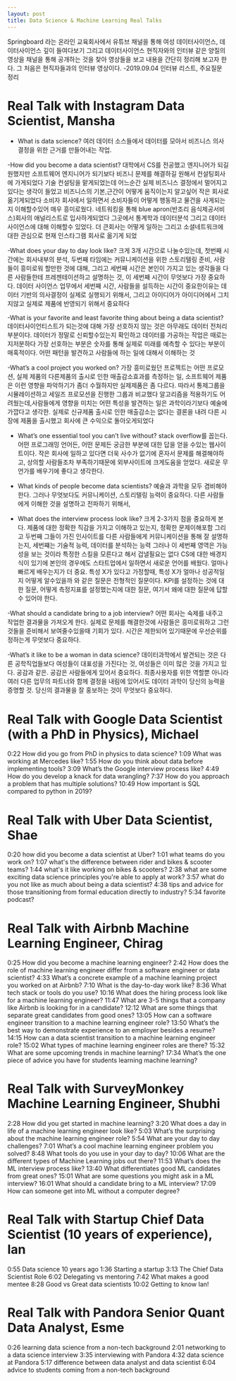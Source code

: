 ```yaml
---
layout: post
title: Data Science & Machine Learning Real Talks 
---
```


Springboard 라는 온라인 교육회사에서 유튜브 채널을 통해 여성 데이터사이언스, 데이터사이언스 깊이 들여다보기 그리고 데이터사이언스 현직자와의 인터뷰 같은 양질의 영상을 채널을 통해 공개하는 것을
찾아 영상들을 보고 내용을 간단히 정리해 보고자 한다. 그 처음은 현직자들과의 인터뷰 영상이다.
-2019.09.04 인터뷰 리스트, 주요질문 정리

# Real Talk with Instagram Data Scientist, Mansha
- What is data science?
여러 데이터 소스들에서 데이터를 모아서 비즈니스 의사결정을 위한 근거를 만들어내는 작업.  

-How did you become a data scientist?
대학에서 CS를 전공했고 엔지니어가 되길 원했지만 소프트웨어 엔지니어가 되기보다 비즈니 문제를 해결하길 원해서 컨설팅회사에 가게되었다
기술 컨설팅을 맡게되었는데 어느순간 실제 비즈니스 결정에서 멀어지고 있다는 생각이 들었고 비즈니스의 기본,근간이 어떻게 움직이는지 알고싶어 작은 회사로 옮기게되었다
소비자 회사에서 일하면서 소비자들이 어떻게 행동하고 물건을 사게되는지 이해할수있어 매우 흥미로웠다. 네트워킹을 통해 blue apron(반조리 음식제공서비스)회사의 애널리스트로 입사하게되었다
그곳에서 통계학과 데이터분석 그리고 데이터사이언스에 대해 이해할수 있었다. 더 큰회사는 어떻게 일하는 그리고 소셜네트워크에 대한 관심으로 현재 인스타그램 회사로 옮기게 되었

-What does your day to day look like?
크게 3개 시간으로 나눌수있는데, 첫번째 시간에는 회사내부의 분석, 두번째 타임에는 커뮤니케이션을 위한 스토리텔링 준비, 사람들이 흥미로워 할만한 것에 대해,
그리고 세번째 시간은 본인이 가지고 있는 생각들을 다른 사람들한테 프레젠테이션하고 설명하는 것, 이 세번째 시간이 무엇보다 가장 중요하다.
데이터 사이언스 업무에서 세번째 시간, 사람들을 설득하는 시간이 중요한이유는 데이터 기반의 의사결정이 실제로 실행되기 위해서, 그리고 아이디어가 아이디어에서 그치지않고 실제로 제품에 반영되기 위해서 중요하다

-What is your favorite and least favorite thing about being a data scientist?
데이터사이언티스트가 되는것에 대해 가장 선호하지 않는 것은 아무래도 데이터 전처리 부분이다. 데이터가 정말로 신뢰할수있는지 확인하고 데이터를 가공하는 작업은 때로는 지저분하다
가장 선호하는 부분은 숫자를 통해 실제로 미래를 예측할 수 있다는 부분이 매혹적이다. 어떤 패턴을 발견하고 사람들에 하는 일에 대해서 이해하는 것

-What’s a cool project you worked on?
가장 흥미로웠던 프로젝트는 어떤 프로모션, 실제 제품의 다른제품의 출시로 인한 매출감소효과를 측정하는 일,
소프트웨어 제품은 이런 영향을 파악하기가 좀더 수월하지만 실제제품은 좀 다르다. 따라서 통제그룹을 시뮬레이션하고 세일즈 프로모션을 진행한 그룹과 비교했다
알고리즘을 적용하기도 어려웠는데,사람들에게 영향을 미치는 어떤 특성을 발견하는 일은 과학이라기보다 예술에 가깝다고 생각한.
실제로 신규제품 출시로 인한 매출감소는 없다는 결론을 내려 다른 시장에 제품을 출시했고 회사에 큰 수익으로 돌아오게되었다

- What’s one essential tool you can’t live without?
stack overflow를 꼽는다. 어떤 프로그래밍 언어든, 어떤 문제든 궁금한 부분에 대한 답을 얻을 수있는 웹사이트이다.
작은 회사에 일하고 있다면 더욱 사수가 없기에 혼자서 문제를 해결해야하고, 상의할 사람들조차 부족하기때문에 외부사이트에 크게도움을 얻었다.
새로운 무언가를 배우기에 좋다고 생각한다. 

- What kinds of people become data scientists?
예술과 과학을 모두 겸비해야한다. 그러나 무엇보다도 커뮤니케이션, 스토리텔링 능력이 중요하다. 다른 사람들에게 이해한 것을 설명하고 전파하기 위해서,
 
- What does the interview process look like?
크게 2-3가지 점을 중요하게 본다. 제품에 대한 정확한 직감을 가지고 이해하고 있는지, 정확한 문제이해포함 그리고 두번째 그들이 가진 인사이트를 다른 사람들에게 
커뮤니케이션을 통해 잘 설명하는지, 세번쨰는 기술적 능력, 데이터를 분석하는 능력 그러나 이 세번째 영역은 가능성을 보는 것이라 특정한 스킬을 모른다고 해서 겁낼필요는 없다
CS에 대한 배경지식이 있기에 본인의 경우에도 스타트업에서 일하면서 새로운 언어를 배웠다. 얼마나 빠르게 배우는지가 더 중요.
특성 X가 있다고 가정할때, 특성 X가 얼마나 성공적일지 어떻게 알수있을까 와 같은 질문은 전형적인 질문이다. 
KPI를 설정하는 것에 대한 질문, 어떻게 측정지표를 설정했는지에 대한 질문, 여기서 왜에 대한 질문에 답할수 있어야 한다.

-What should a candidate bring to a job interview?
어떤 회사는 숙제를 내주고 작업한 결과물을 가져오게 한다. 실제로 문제를 해결한것에 사람들은 흥미로워하고 그런것들을 준비해서 보여줄수있을때 기회가 있다.
시간은 제한되어 있기때문에 우선순위를 정하는게 무엇보다 중요하다.

-What’s it like to be a woman in data science?
데이터과학에서 발견되는 것은 다른 공학직업들보다 여성들이 대표성을 가진다는 것, 여성들은 이미 많은 것을 가지고 있다. 공감과 같은.
공감은 사람들에게 있어서 중요하다. 최종사용자를 위한 역할뿐 아니라 여러 다른 업무의 파트너와 함께 결정을 내림에 있어서도
데이터 과학이 당신의 능력을 증명할 것. 당신의 결과물을 잘 홍보하는 것이 무엇보다 중요하다. 

    
        
# Real Talk with Google Data Scientist (with a PhD in Physics), Michael
0:22 How did you go from PhD in physics to data science?
1:09 What was working at Mercedes like?
1:55 How do you think about data before implementing tools?
3:09 What’s the Google interview process like?
4:49 How do you develop a knack for data wrangling?
7:37 How do you approach a problem that has multiple solutions? 
10:49 How important is SQL compared to python in 2019?  

# Real Talk with Uber Data Scientist, Shae
0:20 how did you become a data scientist at Uber?
1:01 what teams do you work on?
1:07 what's the difference between rider and bikes & scooter teams?
1:44 what's it like working on bikes & scooters?
2:38 what are some exciting data science principles you're able to apply at work?
3:57 what do you not like as much about being a data scientist?
4:38 tips and advice for those transitioning from formal education directly to industry?
5:34 favorite podcast?  

# Real Talk with Airbnb Machine Learning Engineer, Chirag
0:25 How did you become a machine learning engineer?
2:42 How does the role of machine learning engineer differ from a software engineer or data scientist?
4:33 What’s a concrete example of a machine learning project you worked on at Airbnb?
7:10 What is the day-to-day work like?
8:36 What tech stack or tools do you use?
10:16 What does the hiring process look like for a machine learning engineer?
11:47 What are 3-5 things that a company like Airbnb is looking for in a candidate?
12:12 What are some things that separate great candidates from good ones?
13:05 How can a software engineer transition to a machine learning engineer role?
13:50 What’s the best way to demonstrate experience to an employer besides a resume?
14:15 How can a data scientist transition to a machine learning engineer role?
15:02 What types of machine learning engineer roles are there?
15:32 What are some upcoming trends in machine learning?
17:34 What’s the one piece of advice you have for students learning machine learning?  

# Real Talk with SurveyMonkey Machine Learning Engineer, Shubhi
2:28 How did you get started in machine learning?
3:20 What does a day in life of a machine learning engineer look like?
5:03 What’s the surprising about the machine learning engineer role?
5:54 What are your day to day challenges?
7:01 What’s a cool machine learning engineer problem you solved?
8:48 What tools do you use in your day to day?
10:06 What are the different types of Machine Learning jobs out there?
11:53 What’s does the ML interview process like?
13:40 What differentiates good ML candidates from great ones?
15:01 What are some questions you might ask in a ML interview?
16:01 What should a candidate bring to a ML interview?
17:09 How can someone get into ML without a computer degree?  

# Real Talk with Startup Chief Data Scientist (10 years of experience), Ian
0:55 Data science 10 years ago
1:36 Starting a startup
3:13 The Chief Data Scientist Role
6:02 Delegating vs mentoring
7:42 What makes a good mentee
8:28 Good vs Great data scientists
10:02 Getting to know Ian!  

# Real Talk with Pandora Senior Quant Data Analyst, Esme
0:26 learning data science from a non-tech background
2:01 networking to a data science interview
3:35 interviewing with Pandora
4:32 data science at Pandora
5:17 difference between data analyst and data scientist
6:04 advice to students coming from a non-tech background  


